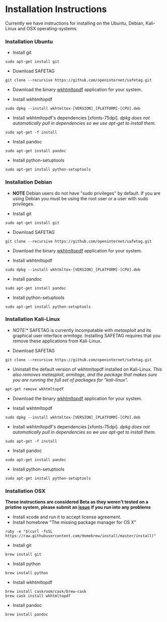 # Installation Instructions

Currently we have instructions for installing on the Ubuntu, Debian, Kali-Linux and OSX operating-systems.

### Installation Ubuntu


  * Install git

```
sudo apt-get install git
```

  * Download SAFETAG

```
git clone --recursive https://github.com/openinternet/safetag.git
```

  * Download the binary [wkhtmltopdf](http://wkhtmltopdf.org/downloads.html) application for your system.

  * Install wkhtmltopdf

```
sudo dpkg --install wkhtmltox-[VERSION]_[PLATFORM]-[CPU].deb
```

  * Install wkhtmltopdf's dependencies [xfonts-75dpi]. *dpkg does not automatically pull in dependencies so we use apt-get to install them.*

```
sudo apt-get -f install
```

  * Install pandoc

```
sudo apt-get install pandoc
```

  * Install python-setuptools

```
sudo apt-get install python-setuptools
```


### Installation Debian

  * **NOTE** Debian users do not have "sudo privileges" by default. If you are using Debian you must be using the root user or a user with sudo privileges.

  * Install git

```
sudo apt-get install git
```

  * Download SAFETAG

```
git clone --recursive https://github.com/openinternet/safetag.git
```

  * Download the binary [wkhtmltopdf](http://wkhtmltopdf.org/downloads.html) application for your system.

  * Install wkhtmltopdf

```
sudo dpkg --install wkhtmltox-[VERSION]_[PLATFORM]-[CPU].deb
```

  * Install pandoc

```
sudo apt-get install pandoc
```

  * Install python-setuptools

```
sudo apt-get install python-setuptools
```


### Installation Kali-Linux

  * *NOTE:** SAFETAG is currently incompatable with *metasploit* and its graphical user interface *armitage.* Installing SAFETAG requires that you remove these applications from Kali-Linux.
 
  * Download SAFETAG

```
git clone --recursive https://github.com/openinternet/safetag.git
```

  * Uninstall the default version of wkhtmltopdf installed on Kali-Linux. *This also removes metasploit, armitage, and the package that makes sure you are running the full set of packages for "kali-linux".*

```
apt-get remove wkhtmltopdf
```

  * Download the binary [wkhtmltopdf](http://wkhtmltopdf.org/downloads.html) application for your system.

  * Install wkhtmltopdf

```
sudo dpkg --install wkhtmltox-[VERSION]_[PLATFORM]-[CPU].deb
```

  * Install wkhtmltopdf's dependencies [xfonts-75dpi]. *dpkg does not automatically pull in dependencies so we use apt-get to install them.*

```
sudo apt-get -f install
```

  * Install pandoc

```
sudo apt-get install pandoc
```

  * Install python-setuptools

```
sudo apt-get install python-setuptools
```

### Installation OSX

**These instructions are considered Beta as they weren't tested on a pristine system, please submit an [issue]("https://github.com/mishari/SAFETAG/issues") if you run into any problems**

 * Install xcode and run it to accept license agreement.
 * Install homebrew "The missing package manager for OS X"

```
ruby -e "$(curl -fsSL https://raw.githubusercontent.com/Homebrew/install/master/install)"
```

 * Install git

```
brew install git
```

 * Install python

```
brew install python
```

 * Install wkhtmltopdf

```
brew install caskroom/cask/brew-cask
brew cask install wkhtmltopdf
```

 * Install pandoc

```
brew install pandoc
```